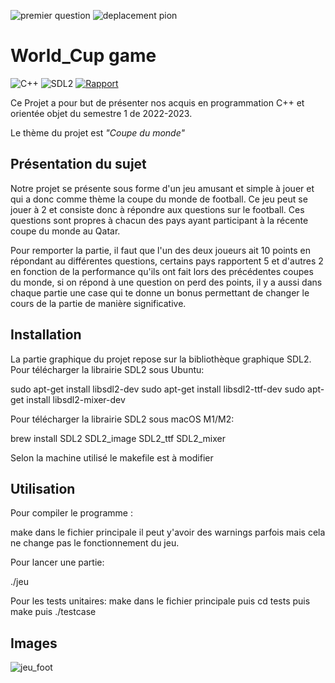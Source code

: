 ![premier question](https://user-images.githubusercontent.com/92987250/215335700-ce1a656f-4f6a-4673-9630-3303bd79fd3f.png)
![deplacement pion](https://user-images.githubusercontent.com/92987250/215335712-14e7fcce-bfb5-45e7-b6cd-2ee48dd63b6a.png)
# World_Cup game

![C++](https://img.shields.io/badge/c++-%2300599C.svg?style=for-the-badge&logo=c%2B%2B&logoColor=white)
![SDL2](https://img.shields.io/badge/Biblioth%C3%A9que-SDL2-blue)
[![Rapport](https://img.shields.io/badge/Rapport-overleaf.com%2Fproject%2F6399d50c1b6cb4c2b234ed82-blue)](https://fr.overleaf.com/project/63c29d1ba3bcd03b9fa08cea)


Ce Projet a pour but de présenter nos acquis en programmation C++ et orientée objet du semestre 1 de 2022-2023. 

Le thème du projet est *"Coupe du monde"*


## Présentation du sujet

Notre projet se présente sous forme d'un jeu amusant et simple à jouer et qui a donc comme thème la coupe du monde de football. Ce jeu peut se jouer à 2 et consiste donc à répondre aux questions sur le football. Ces questions sont propres à chacun des pays ayant participant à la récente coupe du monde au Qatar.

Pour remporter la partie, il faut que l'un des deux joueurs ait 10 points en répondant au différentes questions, certains pays rapportent 5 et d'autres 2 en fonction de la performance qu'ils ont fait lors des précédentes coupes du monde, si on répond à une question on perd des points, il y a aussi dans chaque partie une case qui te donne un bonus permettant de changer le cours de la partie de manière significative.

## Installation

La partie graphique du projet repose sur la bibliothèque graphique SDL2.
Pour télécharger la librairie SDL2 sous Ubuntu:

sudo apt-get install libsdl2-dev 
sudo apt-get install libsdl2-ttf-dev 
sudo apt-get install libsdl2-mixer-dev

Pour télécharger la librairie SDL2 sous macOS M1/M2: 

brew install SDL2 SDL2_image SDL2_ttf SDL2_mixer

Selon la machine utilisé le makefile est à modifier 
## Utilisation

Pour compiler le programme :

make dans le fichier principale
il peut y'avoir des warnings parfois mais cela ne change pas le fonctionnement du jeu.

Pour lancer une partie:

./jeu

Pour les tests unitaires:
make dans le fichier principale puis cd tests puis make puis ./testcase






## Images
![jeu_foot](https://user-images.githubusercontent.com/92987250/214931389-09de4ecc-d1b9-46d6-9b0c-1f4ae59004d8.png)


